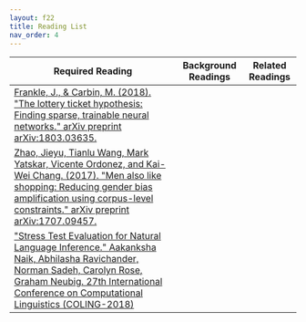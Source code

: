 ```yaml
---
layout: f22
title: Reading List
nav_order: 4
---
```


| Required Reading                                                                                                                                                                                                                                                | Background Readings | Related Readings |
|-----------------------------------------------------------------------------------------------------------------------------------------------------------------------------------------------------------------------------------------------------------------|---------------------|------------------|
| [Frankle, J., & Carbin, M. (2018). "The lottery ticket hypothesis: Finding sparse, trainable neural networks." arXiv preprint arXiv:1803.03635.](https://arxiv.org/pdf/1803.03635.pdf)                                                                           |                     |                  |
| [Zhao, Jieyu, Tianlu Wang, Mark Yatskar, Vicente Ordonez, and Kai-Wei Chang. (2017). "Men also like shopping: Reducing gender bias amplification using corpus-level constraints." arXiv preprint arXiv:1707.09457.](https://arxiv.org/pdf/1707.09457.pdf)      |                     |                  |
| ["Stress Test Evaluation for Natural Language Inference." Aakanksha Naik, Abhilasha Ravichander, Norman Sadeh, Carolyn Rose, Graham Neubig. 27th International Conference on Computational Linguistics (COLING-2018)]( https://arxiv.org/pdf/1806.00692.pdf) |                     |                  |